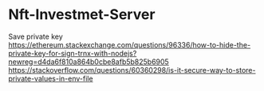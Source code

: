 # Nft-Investmet-Server

Save private key
https://ethereum.stackexchange.com/questions/96336/how-to-hide-the-private-key-for-sign-trnx-with-nodejs?newreg=d4da6f810a864b0cbe8afb5b825b6905
https://stackoverflow.com/questions/60360298/is-it-secure-way-to-store-private-values-in-env-file
